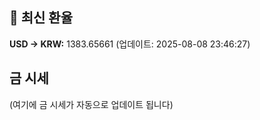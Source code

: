 
## 💱 최신 환율
<!-- EXCHANGE_RATE_START -->
**USD → KRW:** 1383.65661 (업데이트: 2025-08-08 23:46:27)
<!-- EXCHANGE_RATE_END -->

## 금 시세
<!-- GOLD_PRICE_START -->
(여기에 금 시세가 자동으로 업데이트 됩니다)
<!-- GOLD_PRICE_END -->

